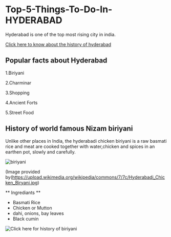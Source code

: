 # Top-5-Things-To-Do-In-HYDERABAD

Hyderabad is one of the top most rising city in india.

[Click here to know about the history of hyderabad](https://en.wikipedia.org/wiki/History_of_Hyderabad)

## Popular facts about Hyderabad

1.Biriyani

2.Charminar

3.Shopping

4.Ancient Forts

5.Street Food

## History of world famous Nizam biriyani

Unlike other places in India, the hyderabadi chicken biriyani is a raw basmati rice and meat are cooked together with water,chicken and spices in an earthen pot, slowly and carefully.

![biriyani](https://upload.wikimedia.org/wikipedia/commons/7/7c/Hyderabadi_Chicken_Biryani.jpg)

(Image provided by(https://upload.wikimedia.org/wikipedia/commons/7/7c/Hyderabadi_Chicken_Biryani.jpg)

** Ingrediants **

- Basmati Rice
- Chicken or Mutton
- dahi, onions, bay leaves
- Black cumin

![Click here for history of biriyani](https://en.wikipedia.org/wiki/Hyderabadi_biryani)

